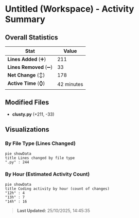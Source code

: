 # Untitled (Workspace) - Activity Summary 

## Overall Statistics

| Stat                   | Value                                                             |
| ---------------------- | ----------------------------------------------------------------- |
| **Lines Added** (➕)   | 211                                          |
| **Lines Removed** (➖) | 33                                        |
| **Net Change** (↕)    | 178                |
| **Active Time** (⌚)   | 42 minutes |


## Modified Files
- **clusty.py** (+211, -33)

## Visualizations

### By File Type (Lines Changed)

```mermaid
pie showData
title Lines changed by file type
".py" : 244
```

### By Hour (Estimated Activity Count)

```mermaid
pie showData
title Coding activity by hour (count of changes)
"12h" : 4
"13h" : 7
"14h" : 16
```


> **Last Updated:** 25/10/2025, 14:45:35